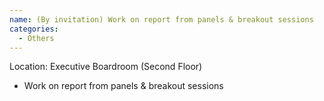 ```yaml
---
name: (By invitation) Work on report from panels & breakout sessions
categories:
  - Others
---
```


Location: Executive Boardroom (Second Floor)

- Work on report from panels & breakout sessions